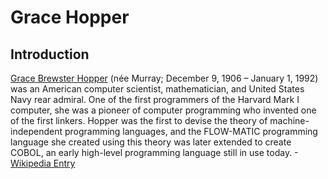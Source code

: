 # Grace Hopper
## Introduction
[Grace Brewster Hopper](https://en.wikipedia.org/wiki/Grace_Hopper) (née Murray; December 9, 1906 – January 1, 1992) was an American computer scientist, mathematician, and United States Navy rear admiral. One of the first programmers of the Harvard Mark I computer,
she was a pioneer of computer programming who invented one of the first linkers. Hopper was the first to devise the theory of machine-independent programming languages, 
and the FLOW-MATIC programming language she created using this theory was later extended to create COBOL, an early high-level programming language still in use today. -[Wikipedia Entry](https://en.wikipedia.org/wiki/Grace_Hopper)
